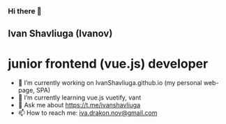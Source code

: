 ### Hi there 👋
  
  ## Ivan Shavliuga (Ivanov)
  #  junior frontend (vue.js) developer
- 🔭 I’m currently working on IvanShavliuga.github.io (my personal web-page, SPA)
- 🌱 I’m currently learning vue.js  vuetify, vant
- 💬 Ask me about https://t.me/ivanshavliuga
- 📫 How to reach me: iva.drakon.nov@gmail.com
